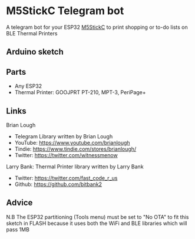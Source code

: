 # M5StickC Telegram bot

A telegram bot for your ESP32 [M5StickC](https://shop.m5stack.com/products/stick-c) to print shopping or to-do lists
on BLE Thermal Printers

## Arduino sketch

## Parts
* Any ESP32
* Thermal Printer: GOOJPRT PT-210, MPT-3, PeriPage+

## Links
Brian Lough
* Telegram Library written by Brian Lough
* YouTube: https://www.youtube.com/brianlough
* Tindie: https://www.tindie.com/stores/brianlough/
* Twitter: https://twitter.com/witnessmenow

Larry Bank: Thermal Printer library written by Larry Bank
* Twitter: https://twitter.com/fast_code_r_us
* Github: https://github.com/bitbank2

## Advice 
N.B
The ESP32 partitioning (Tools menu) must be set to "No OTA" to fit this sketch
in FLASH because it uses both the WiFi and BLE libraries which will pass 1MB
    
